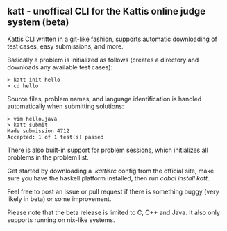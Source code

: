 katt - unoffical CLI for the Kattis online judge system (beta)
--------------------------------------------------------------

Kattis CLI written in a git-like fashion, supports automatic
downloading of test cases, easy submissions, and more.

Basically a problem is initialized as follows
(creates a directory and downloads any available test cases):

    > katt init hello
    > cd hello

Source files, problem names, and language identification is handled 
automatically when submitting solutions:

    > vim hello.java
    > katt submit
    Made submission 4712
    Accepted: 1 of 1 test(s) passed

There is also built-in support for problem sessions,
which initializes all problems in the problem list.

Get started by downloading a *.kattisrc* config from
the official site, make sure you have the haskell platform
installed, then run *cabal install katt*.

Feel free to post an issue or pull request if there is something
buggy (very likely in beta) or some improvement.

Please note that the beta release is limited to C, C++ and Java.
It also only supports running on nix-like systems.
